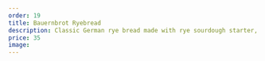 ```yaml
---
order: 19
title: Bauernbrot Ryebread
description: Classic German rye bread made with rye sourdough starter, high protein flour, rye flour, water, salt & happy face while kneading.
price: 35
image:
---
```

